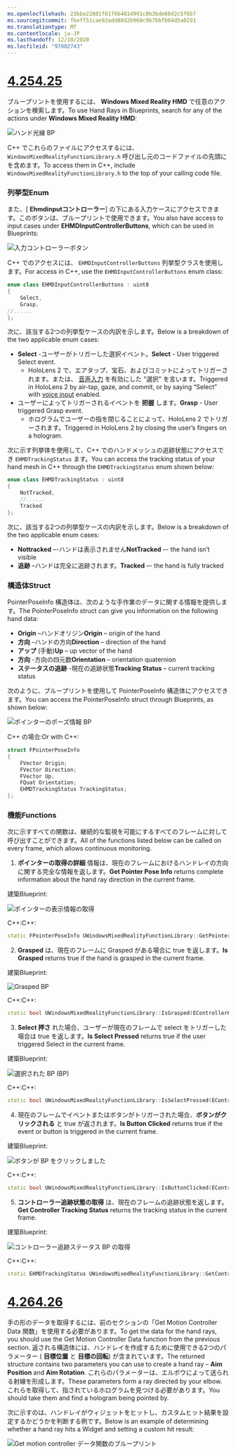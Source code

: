 ```yaml
---
ms.openlocfilehash: 23bba22801f61f6b4814991c8b3bde68d2c5f6b7
ms.sourcegitcommit: fbeff51cae92add88d2b960c9b7bbfb04d5a0291
ms.translationtype: MT
ms.contentlocale: ja-JP
ms.lasthandoff: 12/10/2020
ms.locfileid: "97002743"
---
```

# <a name="425"></a>[<span data-ttu-id="5d1c9-101">4.25</span><span class="sxs-lookup"><span data-stu-id="5d1c9-101">4.25</span></span>](#tab/425)

<span data-ttu-id="5d1c9-102">ブループリントを使用するには、 **Windows Mixed Reality HMD** で任意のアクションを検索します。</span><span class="sxs-lookup"><span data-stu-id="5d1c9-102">To use Hand Rays in Blueprints, search for any of the actions under **Windows Mixed Reality HMD**:</span></span>

![ハンド光線 BP](../images/unreal/hand-rays-bp.png)

<span data-ttu-id="5d1c9-104">C++ でこれらのファイルにアクセスするには、 `WindowsMixedRealityFunctionLibrary.h` 呼び出し元のコードファイルの先頭にを含めます。</span><span class="sxs-lookup"><span data-stu-id="5d1c9-104">To access them in C++, include `WindowsMixedRealityFunctionLibrary.h` to the top of your calling code file.</span></span>

### <a name="enum"></a><span data-ttu-id="5d1c9-105">列挙型</span><span class="sxs-lookup"><span data-stu-id="5d1c9-105">Enum</span></span>

<span data-ttu-id="5d1c9-106">また、[ **Ehmdinputコントローラー**] の下にある入力ケースにアクセスできます。このボタンは、ブループリントで使用できます。</span><span class="sxs-lookup"><span data-stu-id="5d1c9-106">You also have access to input cases under **EHMDInputControllerButtons**, which can be used in Blueprints:</span></span>

![入力コントローラーボタン](../images/unreal/input-controller-buttons.png)

<span data-ttu-id="5d1c9-108">C++ でのアクセスには、 `EHMDInputControllerButtons` 列挙型クラスを使用します。</span><span class="sxs-lookup"><span data-stu-id="5d1c9-108">For access in C++, use the `EHMDInputControllerButtons` enum class:</span></span>
```cpp
enum class EHMDInputControllerButtons : uint8
{
    Select,
    Grasp,
//......
};
```

<span data-ttu-id="5d1c9-109">次に、該当する2つの列挙型ケースの内訳を示します。</span><span class="sxs-lookup"><span data-stu-id="5d1c9-109">Below is a breakdown of the two applicable enum cases:</span></span>

* <span data-ttu-id="5d1c9-110">**Select** -ユーザーがトリガーした選択イベント。</span><span class="sxs-lookup"><span data-stu-id="5d1c9-110">**Select** - User triggered Select event.</span></span>
    * <span data-ttu-id="5d1c9-111">HoloLens 2 で、エアタップ、宝石、およびコミットによってトリガーされます。または、 [音声入力](../unreal-voice-input.md) を有効にした "選択" を言います。</span><span class="sxs-lookup"><span data-stu-id="5d1c9-111">Triggered in HoloLens 2 by air-tap, gaze, and commit, or by saying “Select” with [voice input](../unreal-voice-input.md) enabled.</span></span>
* <span data-ttu-id="5d1c9-112">ユーザーによってトリガーされるイベントを **把握** します。</span><span class="sxs-lookup"><span data-stu-id="5d1c9-112">**Grasp** - User triggered Grasp event.</span></span>
    * <span data-ttu-id="5d1c9-113">ホログラムでユーザーの指を閉じることによって、HoloLens 2 でトリガーされます。</span><span class="sxs-lookup"><span data-stu-id="5d1c9-113">Triggered in HoloLens 2 by closing the user’s fingers on a hologram.</span></span>

<span data-ttu-id="5d1c9-114">次に示す列挙体を使用して、C++ でのハンドメッシュの追跡状態にアクセスでき `EHMDTrackingStatus` ます。</span><span class="sxs-lookup"><span data-stu-id="5d1c9-114">You can access the tracking status of your hand mesh in C++ through the `EHMDTrackingStatus` enum shown below:</span></span>

```cpp
enum class EHMDTrackingStatus : uint8
{
    NotTracked,
    //......
    Tracked
};
```

<span data-ttu-id="5d1c9-115">次に、該当する2つの列挙型ケースの内訳を示します。</span><span class="sxs-lookup"><span data-stu-id="5d1c9-115">Below is a breakdown of the two applicable enum cases:</span></span>

* <span data-ttu-id="5d1c9-116">**Nottracked** –-ハンドは表示されません</span><span class="sxs-lookup"><span data-stu-id="5d1c9-116">**NotTracked** –- the hand isn’t visible</span></span>
* <span data-ttu-id="5d1c9-117">**追跡** –ハンドは完全に追跡されます。</span><span class="sxs-lookup"><span data-stu-id="5d1c9-117">**Tracked** –- the hand is fully tracked</span></span>

### <a name="struct"></a><span data-ttu-id="5d1c9-118">構造体</span><span class="sxs-lookup"><span data-stu-id="5d1c9-118">Struct</span></span>

<span data-ttu-id="5d1c9-119">PointerPoseInfo 構造体は、次のような手作業のデータに関する情報を提供します。</span><span class="sxs-lookup"><span data-stu-id="5d1c9-119">The PointerPoseInfo struct can give you information on the following hand data:</span></span>

* <span data-ttu-id="5d1c9-120">**Origin** –ハンドオリジン</span><span class="sxs-lookup"><span data-stu-id="5d1c9-120">**Origin** – origin of the hand</span></span>
* <span data-ttu-id="5d1c9-121">**方向** –ハンドの方向</span><span class="sxs-lookup"><span data-stu-id="5d1c9-121">**Direction** – direction of the hand</span></span>
* <span data-ttu-id="5d1c9-122">**アップ** (手動)</span><span class="sxs-lookup"><span data-stu-id="5d1c9-122">**Up** – up vector of the hand</span></span>
* <span data-ttu-id="5d1c9-123">**方向** -方向の四元数</span><span class="sxs-lookup"><span data-stu-id="5d1c9-123">**Orientation** – orientation quaternion</span></span>
* <span data-ttu-id="5d1c9-124">**ステータスの追跡** -現在の追跡状態</span><span class="sxs-lookup"><span data-stu-id="5d1c9-124">**Tracking Status** – current tracking status</span></span>

<span data-ttu-id="5d1c9-125">次のように、ブループリントを使用して PointerPoseInfo 構造体にアクセスできます。</span><span class="sxs-lookup"><span data-stu-id="5d1c9-125">You can access the PointerPoseInfo struct through Blueprints, as shown below:</span></span>

![ポインターのポーズ情報 BP](../images/unreal/pointer-pose-info-bp.png)

<span data-ttu-id="5d1c9-127">C++ の場合:</span><span class="sxs-lookup"><span data-stu-id="5d1c9-127">Or with C++:</span></span>

```cpp
struct FPointerPoseInfo
{
    FVector Origin;
    FVector Direction;
    FVector Up;
    FQuat Orientation;
    EHMDTrackingStatus TrackingStatus;
};
```

### <a name="functions"></a><span data-ttu-id="5d1c9-128">機能</span><span class="sxs-lookup"><span data-stu-id="5d1c9-128">Functions</span></span>

<span data-ttu-id="5d1c9-129">次に示すすべての関数は、継続的な監視を可能にするすべてのフレームに対して呼び出すことができます。</span><span class="sxs-lookup"><span data-stu-id="5d1c9-129">All of the functions listed below can be called on every frame, which allows continuous monitoring.</span></span>

1. <span data-ttu-id="5d1c9-130">**ポインターの取得の詳細** 情報は、現在のフレームにおけるハンドレイの方向に関する完全な情報を返します。</span><span class="sxs-lookup"><span data-stu-id="5d1c9-130">**Get Pointer Pose Info** returns complete information about the hand ray direction in the current frame.</span></span>

<span data-ttu-id="5d1c9-131">建築</span><span class="sxs-lookup"><span data-stu-id="5d1c9-131">Blueprint:</span></span>

![ポインターの表示情報の取得](../images/unreal/get-pointer-pose-info.png)

<span data-ttu-id="5d1c9-133">C++:</span><span class="sxs-lookup"><span data-stu-id="5d1c9-133">C++:</span></span>
```cpp
static FPointerPoseInfo UWindowsMixedRealityFunctionLibrary::GetPointerPoseInfo(EControllerHand hand);
```

2. <span data-ttu-id="5d1c9-134">**Grasped** は、現在のフレームに Grasped がある場合に true を返します。</span><span class="sxs-lookup"><span data-stu-id="5d1c9-134">**Is Grasped** returns true if the hand is grasped in the current frame.</span></span>

<span data-ttu-id="5d1c9-135">建築</span><span class="sxs-lookup"><span data-stu-id="5d1c9-135">Blueprint:</span></span>

![Grasped BP](../images/unreal/is-grasped-bp.png)

<span data-ttu-id="5d1c9-137">C++:</span><span class="sxs-lookup"><span data-stu-id="5d1c9-137">C++:</span></span>
```cpp
static bool UWindowsMixedRealityFunctionLibrary::IsGrasped(EControllerHand hand);
```

3. <span data-ttu-id="5d1c9-138">**Select 押さ** れた場合、ユーザーが現在のフレームで select をトリガーした場合は true を返します。</span><span class="sxs-lookup"><span data-stu-id="5d1c9-138">**Is Select Pressed** returns true if the user triggered Select in the current frame.</span></span>

<span data-ttu-id="5d1c9-139">建築</span><span class="sxs-lookup"><span data-stu-id="5d1c9-139">Blueprint:</span></span>

![選択された BP (BP)](../images/unreal/is-select-pressed-bp.png)

<span data-ttu-id="5d1c9-141">C++:</span><span class="sxs-lookup"><span data-stu-id="5d1c9-141">C++:</span></span>
```cpp
static bool UWindowsMixedRealityFunctionLibrary::IsSelectPressed(EControllerHand hand);
```

4. <span data-ttu-id="5d1c9-142">現在のフレームでイベントまたはボタンがトリガーされた場合、**ボタンがクリックされる** と true が返されます。</span><span class="sxs-lookup"><span data-stu-id="5d1c9-142">**Is Button Clicked** returns true if the event or button is triggered in the current frame.</span></span>

<span data-ttu-id="5d1c9-143">建築</span><span class="sxs-lookup"><span data-stu-id="5d1c9-143">Blueprint:</span></span>

![ボタンが BP をクリックしました](../images/unreal/is-button-clicked-bp.png)

<span data-ttu-id="5d1c9-145">C++:</span><span class="sxs-lookup"><span data-stu-id="5d1c9-145">C++:</span></span>
```cpp
static bool UWindowsMixedRealityFunctionLibrary::IsButtonClicked(EControllerHand hand, EHMDInputControllerButtons button);
```

5. <span data-ttu-id="5d1c9-146">**コントローラー追跡状態の取得** は、現在のフレームの追跡状態を返します。</span><span class="sxs-lookup"><span data-stu-id="5d1c9-146">**Get Controller Tracking Status** returns the tracking status in the current frame.</span></span>

<span data-ttu-id="5d1c9-147">建築</span><span class="sxs-lookup"><span data-stu-id="5d1c9-147">Blueprint:</span></span>

![コントローラー追跡ステータス BP の取得](../images/unreal/get-controller-tracking-status-bp.png)

<span data-ttu-id="5d1c9-149">C++:</span><span class="sxs-lookup"><span data-stu-id="5d1c9-149">C++:</span></span>
```cpp
static EHMDTrackingStatus UWindowsMixedRealityFunctionLibrary::GetControllerTrackingStatus(EControllerHand hand);
```
# <a name="426"></a>[<span data-ttu-id="5d1c9-150">4.26</span><span class="sxs-lookup"><span data-stu-id="5d1c9-150">4.26</span></span>](#tab/426)

<span data-ttu-id="5d1c9-151">手の形のデータを取得するには、前のセクションの「Get Motion Controller Data 関数」を使用する必要があります。</span><span class="sxs-lookup"><span data-stu-id="5d1c9-151">To get the data for the hand rays, you should use the Get Motion Controller Data function from the previous section.</span></span> <span data-ttu-id="5d1c9-152">返される構造体には、ハンドレイを作成するために使用できる2つのパラメーター ( **目標位置** と **目標の回転**) が含まれています。</span><span class="sxs-lookup"><span data-stu-id="5d1c9-152">The returned structure contains two parameters you can use to create a hand ray – **Aim Position** and **Aim Rotation**.</span></span> <span data-ttu-id="5d1c9-153">これらのパラメーターは、エルボウによって送られる射線を形成します。</span><span class="sxs-lookup"><span data-stu-id="5d1c9-153">These parameters form a ray directed by your elbow.</span></span> <span data-ttu-id="5d1c9-154">これらを取得して、指されているホログラムを見つける必要があります。</span><span class="sxs-lookup"><span data-stu-id="5d1c9-154">You should take them and find a hologram being pointed by.</span></span>

<span data-ttu-id="5d1c9-155">次に示すのは、ハンドレイがウィジェットをヒットし、カスタムヒット結果を設定するかどうかを判断する例です。</span><span class="sxs-lookup"><span data-stu-id="5d1c9-155">Below is an example of determining whether a hand ray hits a Widget and setting a custom hit result:</span></span>

![Get motion controller データ関数のブループリント](../images/unreal-hand-tracking-img-04.png) 